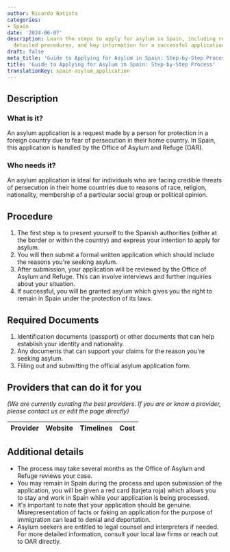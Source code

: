 ```yaml
---
author: Ricardo Batista
categories:
- Spain
date: '2024-06-07'
description: Learn the steps to apply for asylum in Spain, including required documents,
  detailed procedures, and key information for a successful application.
draft: false
meta_title: 'Guide to Applying for Asylum in Spain: Step-by-Step Process'
title: 'Guide to Applying for Asylum in Spain: Step-by-Step Process'
translationKey: spain-asylum_application
---
```


## Description
### What is it?
An asylum application is a request made by a person for protection in a foreign country due to fear of persecution in their home country. In Spain, this application is handled by the Office of Asylum and Refuge (OAR).

### Who needs it?
An asylum application is ideal for individuals who are facing credible threats of persecution in their home countries due to reasons of race, religion, nationality, membership of a particular social group or political opinion.

## Procedure
1. The first step is to present yourself to the Spanish authorities (either at the border or within the country) and express your intention to apply for asylum.
2. You will then submit a formal written application which should include the reasons you're seeking asylum.
3. After submission, your application will be reviewed by the Office of Asylum and Refuge. This can involve interviews and further inquiries about your situation.
4. If successful, you will be granted asylum which gives you the right to remain in Spain under the protection of its laws.

## Required Documents
1. Identification documents (passport) or other documents that can help establish your identity and nationality.
2. Any documents that can support your claims for the reason you're seeking asylum.
3. Filling out and submitting the official asylum application form.

## Providers that can do it for you

_(We are currently curating the best providers. If you are or know a provider, please contact us or edit the page directly)_

| Provider        |     Website     |     Timelines    |       Cost      |
| --------------- | --------------- |  :-------------: | :-------------: |

## Additional details
- The process may take several months as the Office of Asylum and Refuge reviews your case.
- You may remain in Spain during the process and upon submission of the application, you will be given a red card (tarjeta roja) which allows you to stay and work in Spain while your application is being processed.
- It's important to note that your application should be genuine. Misrepresentation of facts or faking an application for the purpose of immigration can lead to denial and deportation.
- Asylum seekers are entitled to legal counsel and interpreters if needed. For more detailed information, consult your local law firms or reach out to OAR directly.